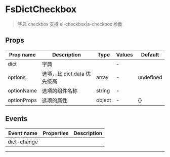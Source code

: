 # FsDictCheckbox

> 字典 checkbox
> 支持 el-checkbox|a-checkbox 参数

## Props

| Prop name   | Description                 | Type   | Values | Default   |
| ----------- | --------------------------- | ------ | ------ | --------- |
| dict        | 字典                        |        | -      |           |
| options     | 选项，比 dict.data 优先级高 | array  | -      | undefined |
| optionName  | 选项的组件名称              | string | -      |           |
| optionProps | 选项的属性                  | object | -      | {}        |

## Events

| Event name  | Properties | Description |
| ----------- | ---------- | ----------- |
| dict-change |            |

---
